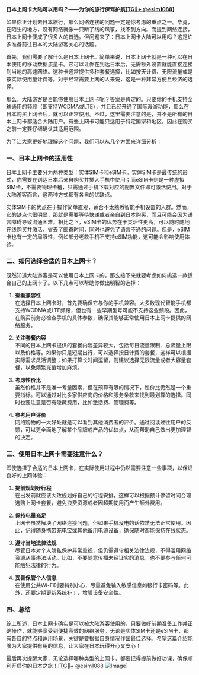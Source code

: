 **日本上网卡大陆可以用吗？——为你的旅行保驾护航[[TG💪+ @esim1088](https://t.me/s/esim1088)]**

如果你正计划去日本旅行，那么网络连接的问题一定是你考虑的重点之一。毕竟，在陌生的地方，没有网络就像一只断了线的风筝，找不到方向。而提到网络连接，日本上网卡便成了很多人的首选。但问题来了：日本上网卡大陆可以用吗？这是许多准备前往日本的大陆游客关心的话题。

首先，我们需要了解什么是日本上网卡。简单来说，日本上网卡就是一种可以在日本使用的移动数据流量卡。它可以让你在到达日本后，无需额外设置就能直接连接到当地的高速网络。这种卡通常提供多种套餐选择，比如按天计费、无限流量或是按实际使用量计费等。对于经常需要上网的人来说，这是一种非常方便且经济的选择。

那么，大陆游客是否能够使用日本上网卡呢？答案是肯定的。只要你的手机支持全球通用的频段（即支持WCDMA或LTE），并且已经开通了国际漫游功能，那么在日本购买上网卡后，就可以正常使用。不过，这里需要注意的是，并不是所有的日本上网卡都适合大陆用户。有些上网卡可能只适用于特定国家和地区，因此在购买之前一定要仔细确认其适用范围。

为了让大家更好地理解这个问题，我们可以从几个方面来详细分析：

### 一、日本上网卡的适用性

日本上网卡主要分为两种类型：实体SIM卡和eSIM卡。实体SIM卡是最传统的形式，你需要在到达日本后亲自购买并插入手机中使用；而eSIM卡则是一种虚拟SIM卡，不需要物理卡槽，只需通过手机下载对应的配置文件即可激活使用。对于大陆游客而言，这两种方式都有各自的优缺点。

实体SIM卡的优点在于操作简单直观，适合不太熟悉智能手机设置的人群。然而，它的缺点也很明显，那就是需要等待快递或者亲自到日本购买，而且可能会因为语言障碍导致沟通困难。相比之下，eSIM卡的优势在于灵活性更高，可以随时随地在线购买并激活，省去了邮寄时间，同时也避免了语言不通的问题。但是，eSIM卡也有一定的局限性，例如部分老款手机不支持eSIM功能，这可能会影响使用体验。

### 二、如何选择合适的日本上网卡？

既然知道大陆游客是可以使用日本上网卡的，那么接下来就要考虑如何挑选一款适合自己的上网卡了。以下几点可以帮助你做出明智的选择：

1. **查看兼容性**  
   在选择日本上网卡时，首先要确保它与你的手机兼容。大多数现代智能手机都支持WCDMA或LTE频段，但也有一些早期型号可能不支持这些频段。因此，在购买前务必检查手机的具体参数，确保其能够正常使用日本上网卡提供的网络服务。

2. **关注套餐内容**  
   不同的日本上网卡提供的套餐内容差异较大，包括每日流量限制、总流量上限以及价格等。如果你只是短期出行，可以选择按日计费的套餐，这样可以根据实际需求灵活调整；如果打算长时间逗留，则建议选择无限流量或者大容量套餐，以免频繁充值增加麻烦。

3. **考虑性价比**  
   虽然价格并不是唯一考量因素，但在预算有限的情况下，性价比仍然是一个重要指标。可以通过对比多家供应商的价格和服务条款来找到最划算的选择。同时也要注意是否有隐藏费用，比如激活费、管理费等。

4. **参考用户评价**  
   网络购物的一大好处就是可以看到其他消费者的评价。通过阅读过往用户的反馈，可以更全面地了解某个品牌或产品的优缺点，从而帮助自己做出更加理智的决定。

### 三、使用日本上网卡需要注意什么？

即使选择了合适的日本上网卡，在实际使用过程中仍然需要注意一些事项，以保证良好的上网体验：

1. **提前规划好行程**  
   在出发前就应该大致规划好自己的行程安排，这样可以根据预计停留时间合理选购上网卡套餐，避免浪费资源或者因超期使用而产生额外费用。

2. **保持电量充足**  
   上网卡虽然解决了网络连接问题，但如果手机没电的话依然无法正常使用。因此，记得随身携带充电宝或其他备用电源设备，确保随时都能保持在线状态。

3. **遵守当地法律法规**  
   尽管日本对个人隐私保护非常重视，但仍需遵守相关法律法规，不得滥用网络资源从事违法活动。比如，不要随意传播未经证实的消息，也不要参与任何可能触犯法律的行为。

4. **妥善保管个人信息**  
   在使用公共Wi-Fi时要特别小心，尽量避免输入敏感信息如银行卡密码等。此外，还要定期更新系统补丁，增强设备安全性。

### 四、总结

综上所述，日本上网卡确实是可以被大陆游客使用的，只要做好前期准备工作并正确操作，就能够享受到便捷高效的网络服务。无论是实体SIM卡还是eSIM卡，都有各自的特点和适用场景，关键是要根据自身情况作出最佳选择。希望这篇介绍能够为大家提供有用的信息，让大家在日本玩得开心又安心！

最后再次提醒大家，无论选择哪种类型的上网卡，都要记得提前做好功课，确保顺利开启你的日本之旅！[[TG💪+ @esim1088](https://t.me/s/esim1088) ![Image](https://i.postimg.cc/4NQfJmqS/Snipaste-2025-05-13-00-14-12.png)]